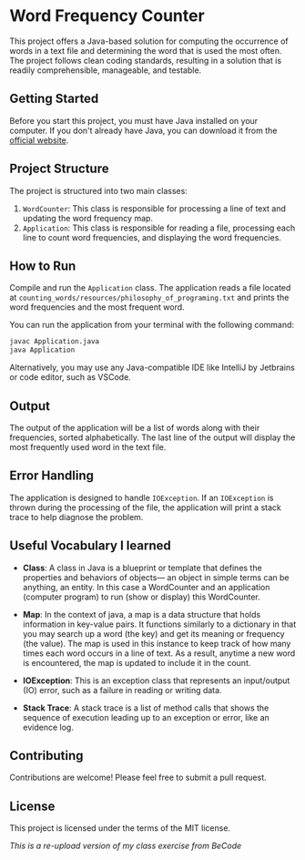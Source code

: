 # Word Frequency Counter

This project offers a Java-based solution for computing the occurrence of words in a text file and determining the word that is used the most often. The project follows clean coding standards, resulting in a solution that is readily comprehensible, manageable, and testable.

## Getting Started

Before you start this project, you must have Java installed on your computer. If you don't already have Java, you can download it from the [official website](https://www.oracle.com/java/technologies/javase-jdk11-downloads.html).

## Project Structure

The project is structured into two main classes:

1. `WordCounter`: This class is responsible for processing a line of text and updating the word frequency map.
2. `Application`: This class is responsible for reading a file, processing each line to count word frequencies, and displaying the word frequencies.

## How to Run

Compile and run the `Application` class. The application reads a file located at `counting_words/resources/philosophy_of_programing.txt` and prints the word frequencies and the most frequent word.

You can run the application from your terminal with the following command:

```bash
javac Application.java
java Application
```

Alternatively, you may use any Java-compatible IDE like IntelliJ by Jetbrains or code editor, such as VSCode.

## Output

The output of the application will be a list of words along with their frequencies, sorted alphabetically. The last line of the output will display the most frequently used word in the text file.

## Error Handling

The application is designed to handle `IOException`. If an `IOException` is thrown during the processing of the file, the application will print a stack trace to help diagnose the problem.

## Useful Vocabulary I learned

- **Class**: A class in Java is a blueprint or template that defines the properties and behaviors of objects— an object in simple terms can be anything, an entity. In this case a WordCounter and an application (computer program) to run (show or display) this WordCounter.

- **Map**: In the context of java, a map is a data structure that holds information in key-value pairs. It functions similarly to a dictionary in that you may search up a word (the key) and get its meaning or frequency (the value). The map is used in this instance to keep track of how many times each word occurs in a line of text. As a result, anytime a new word is encountered, the map is updated to include it in the count.

- **IOException**: This is an exception class that represents an input/output (IO) error, such as a failure in reading or writing data.

- **Stack Trace**: A stack trace is a list of method calls that shows the sequence of execution leading up to an exception or error, like an evidence log.


## Contributing

Contributions are welcome! Please feel free to submit a pull request.

## License

This project is licensed under the terms of the MIT license.

*This is a re-upload version of my class exercise from BeCode*
